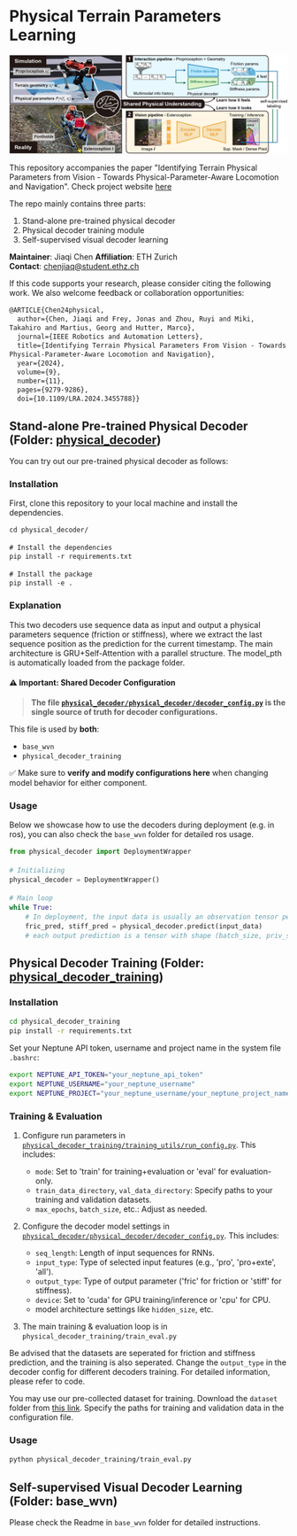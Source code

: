 # Physical Terrain Parameters Learning

![Framework Overview](.docs/header_figure.jpg)

This repository accompanies the paper "Identifying Terrain Physical Parameters from Vision - Towards Physical-Parameter-Aware Locomotion and Navigation". Check project website [here](https://bit.ly/3Xo5AA8)

The repo mainly contains three parts: 
1. Stand-alone pre-trained physical decoder
2. Physical decoder training module
3. Self-supervised visual decoder learning


**Maintainer**: Jiaqi Chen 
**Affiliation**: ETH Zurich  
**Contact**: chenjiaq@student.ethz.ch 

If this code supports your research, please consider citing the following work. We also welcome feedback or collaboration opportunities:
```
@ARTICLE{Chen24physical,
  author={Chen, Jiaqi and Frey, Jonas and Zhou, Ruyi and Miki, Takahiro and Martius, Georg and Hutter, Marco},
  journal={IEEE Robotics and Automation Letters}, 
  title={Identifying Terrain Physical Parameters From Vision - Towards Physical-Parameter-Aware Locomotion and Navigation}, 
  year={2024},
  volume={9},
  number={11},
  pages={9279-9286},
  doi={10.1109/LRA.2024.3455788}}

```

## Stand-alone Pre-trained Physical Decoder (Folder: [physical_decoder](physical_decoder/))
You can try out our pre-trained physical decoder as follows:


### Installation
First, clone this repository to your local machine and install the dependencies.
```shell
cd physical_decoder/

# Install the dependencies
pip install -r requirements.txt

# Install the package
pip install -e .
```

### Explanation
This two decoders use sequence data as input and output a physical parameters sequence (friction or stiffness), where we extract the last sequence position as the prediction for the current timestamp. 
The main architecture is GRU+Self-Attention with a parallel structure.
The model_pth is automatically loaded from the package folder. 

#### ⚠️ Important: Shared Decoder Configuration

> **The file [`physical_decoder/physical_decoder/decoder_config.py`](physical_decoder/physical_decoder/decoder_config.py) is the **single source of truth** for decoder configurations.**

This file is used by **both**:
- `base_wvn`
- `physical_decoder_training`

✅ Make sure to **verify and modify configurations here** when changing model behavior for either component.

### Usage
Below we showcase how to use the decoders during deployment (e.g. in ros), you can also check the `base_wvn` folder for detailed ros usage.

```python
from physical_decoder import DeploymentWrapper

# Initializing
physical_decoder = DeploymentWrapper()

# Main loop
while True:
    # In deployment, the input data is usually an observation tensor per step with shape (batch_size, feature_dim)
    fric_pred, stiff_pred = physical_decoder.predict(input_data)
    # each output prediction is a tensor with shape (batch_size, priv_size = 4 feet)

```

## Physical Decoder Training (Folder: [physical_decoder_training](physical_decoder_training/))

### Installation
```bash
cd physical_decoder_training
pip install -r requirements.txt
```

Set your Neptune API token, username and project name in the system file `.bashrc`:
```bash
export NEPTUNE_API_TOKEN="your_neptune_api_token"
export NEPTUNE_USERNAME="your_neptune_username"
export NEPTUNE_PROJECT="your_neptune_username/your_neptune_project_name"
```
### Training & Evaluation

1. Configure run parameters in [`physical_decoder_training/training_utils/run_config.py`](physical_decoder_training/training_utils/run_config.py). This includes:
    - `mode`: Set to 'train' for training+evaluation or 'eval' for evaluation-only.
    - `train_data_directory`, `val_data_directory`: Specify paths to your training and validation datasets.
    - `max_epochs`, `batch_size`, etc.: Adjust as needed.

2. Configure the decoder model settings in [`physical_decoder/physical_decoder/decoder_config.py`](physical_decoder/physical_decoder/decoder_config.py). This includes:
    - `seq_length`: Length of input sequences for RNNs.
    - `input_type`: Type of selected input features (e.g., 'pro', 'pro+exte', 'all').
    - `output_type`: Type of output parameter ('fric' for friction or 'stiff' for stiffness).
    - `device`: Set to 'cuda' for GPU training/inference or 'cpu' for CPU.
    - model architecture settings like `hidden_size`, etc.
    
3. The main training & evaluation loop is in `physical_decoder_training/train_eval.py`

Be advised that the datasets are seperated for friction and stiffness prediction, and the training is also seperated. Change the `output_type` in the decoder config for different decoders training. For detailed information, please refer to code.

You may use our pre-collected dataset for training. Download the `dataset` folder from [this link](https://drive.google.com/drive/folders/1GiX66anCw4DuOGTlS3FzBez0hATTrJbL?usp=drive_link). Specify the paths for training and validation data in the configuration file.


### Usage
```bash
python physical_decoder_training/train_eval.py
```
## Self-supervised Visual Decoder Learning (Folder: base_wvn)

Please check the Readme in `base_wvn` folder for detailed instructions.
